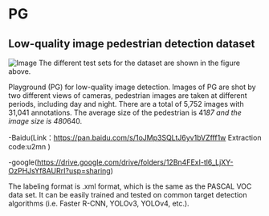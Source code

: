 # PG

## Low-quality image pedestrian detection dataset
![Image](https://s3.ax1x.com/2020/11/26/DwdauT.png)
The different test sets for the dataset are shown in the figure above.

Playground (PG) for low-quality image detection. Images of PG are shot by two different views of cameras, pedestrian images are taken at different periods, including day and night. There are a total of 5,752 images with 31,041 annotations. The average size of the pedestrian is 41*87 and the image size is 480*640. 

-Baidu(Link：https://pan.baidu.com/s/1oJMp3SQLtJ6yv1bVZfff1w Extraction code:u2mn )

-google(https://drive.google.com/drive/folders/12Bn4FExI-tl6_LjXY-OzPHJsYf8AURrI?usp=sharing)

The labeling format is .xml format, which is the same as the PASCAL VOC data set. It can be easily trained and tested on common target detection algorithms (i.e. Faster R-CNN, YOLOv3, YOLOv4, etc.).


